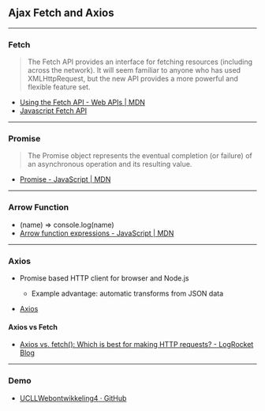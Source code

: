 ## Ajax Fetch and Axios
---

### Fetch

> The Fetch API provides an interface for fetching resources (including across the network). It will seem familiar to anyone who has used XMLHttpRequest, but the new API provides a more powerful and flexible feature set.

- [Using the Fetch API - Web APIs | MDN](https://developer.mozilla.org/en-US/docs/Web/API/Fetch_API/Using_Fetch)
- [Javascript Fetch API](https://www.javascripttutorial.net/javascript-fetch-api/)

---
### Promise

> The Promise object represents the eventual completion (or failure) of an asynchronous operation and its resulting value.

- [Promise - JavaScript | MDN](https://developer.mozilla.org/en-US/docs/Web/JavaScript/Reference/Global_Objects/Promise)

---

### Arrow Function

- (name) => console.log(name)
- [Arrow function expressions - JavaScript | MDN](https://developer.mozilla.org/en-US/docs/Web/JavaScript/Reference/Functions/Arrow_functions)

---
### Axios

- Promise based HTTP client for browser and Node.js
    - Example advantage: automatic transforms from JSON data

- [Axios](https://axios-http.com/)

#### Axios vs Fetch

- [Axios vs. fetch(): Which is best for making HTTP requests? - LogRocket Blog](https://blog.logrocket.com/axios-vs-fetch-best-http-requests/)

---
### Demo

- [UCLLWebontwikkeling4 · GitHub](https://github.com/UCLLWebontwikkeling4)